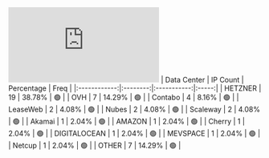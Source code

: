 ![Diagramm](https://github.com/obajay/StateSync-snapshots/blob/main/Projects/Chihua/1/README.md)
| Data Center | IP Count | Percentage | Freq |
|:------------:|:--------:|:-----------:|:-----:|
| HETZNER | 19 | 38.78% | 🟢 |
| OVH | 7 | 14.29% | 🟢 |
| Contabo | 4 | 8.16% | 🟢 |
| LeaseWeb | 2 | 4.08% | 🟢 |
| Nubes | 2 | 4.08% | 🟢 |
| Scaleway | 2 | 4.08% | 🟢 |
| Akamai | 1 | 2.04% | 🟢 |
| AMAZON | 1 | 2.04% | 🟢 |
| Cherry | 1 | 2.04% | 🟢 |
| DIGITALOCEAN | 1 | 2.04% | 🟢 |
| MEVSPACE | 1 | 2.04% | 🟢 |
| Netcup | 1 | 2.04% | 🟢 |
| OTHER | 7 | 14.29% | 🟢 |